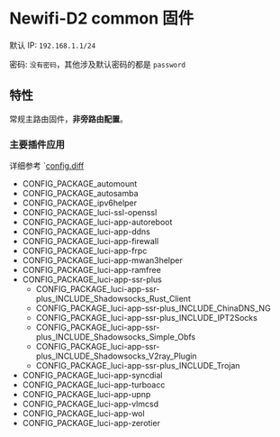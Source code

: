 # Newifi-D2 common 固件

默认 IP: `192.168.1.1/24`

密码: `没有密码`，其他涉及默认密码的都是 `password`

## 特性

常规主路由固件，**非旁路由配置**。

### 主要插件应用

详细参考 `[config.diff](config.diff)

- CONFIG_PACKAGE_automount
- CONFIG_PACKAGE_autosamba
- CONFIG_PACKAGE_ipv6helper
- CONFIG_PACKAGE_luci-ssl-openssl
- CONFIG_PACKAGE_luci-app-autoreboot
- CONFIG_PACKAGE_luci-app-ddns
- CONFIG_PACKAGE_luci-app-firewall
- CONFIG_PACKAGE_luci-app-frpc
- CONFIG_PACKAGE_luci-app-mwan3helper
- CONFIG_PACKAGE_luci-app-ramfree
- CONFIG_PACKAGE_luci-app-ssr-plus
  - CONFIG_PACKAGE_luci-app-ssr-plus_INCLUDE_Shadowsocks_Rust_Client
  - CONFIG_PACKAGE_luci-app-ssr-plus_INCLUDE_ChinaDNS_NG
  - CONFIG_PACKAGE_luci-app-ssr-plus_INCLUDE_IPT2Socks
  - CONFIG_PACKAGE_luci-app-ssr-plus_INCLUDE_Shadowsocks_Simple_Obfs
  - CONFIG_PACKAGE_luci-app-ssr-plus_INCLUDE_Shadowsocks_V2ray_Plugin
  - CONFIG_PACKAGE_luci-app-ssr-plus_INCLUDE_Trojan
- CONFIG_PACKAGE_luci-app-syncdial
- CONFIG_PACKAGE_luci-app-turboacc
- CONFIG_PACKAGE_luci-app-upnp
- CONFIG_PACKAGE_luci-app-vlmcsd
- CONFIG_PACKAGE_luci-app-wol
- CONFIG_PACKAGE_luci-app-zerotier
